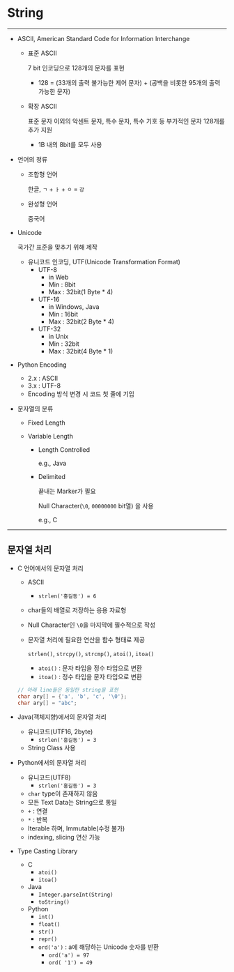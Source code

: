 # String

---

- ASCII, American Standard Code for Information Interchange

  - 표준 ASCII

    7 bit 인코딩으로 128개의 문자를 표현

    - 128 = (33개의 출력 불가능한 제어 문자) + (공백을 비롯한 95개의 출력 가능한 문자)

  - 확장 ASCII

    표준 문자 이외의 악센트 문자, 특수 문자, 특수 기호 등 부가적인 문자 128개를 추가 지원

    - 1B 내의 8bit를 모두 사용

- 언어의 정류

  - 조합형 언어

    한글, `ㄱ` + `ㅏ` + `ㅇ` = `강`

  - 완성형 언어

    중국어

- Unicode

  국가간 표준을 맞추기 위해 제작

  - 유니코드 인코딩, UTF(Unicode Transformation Format)
    - UTF-8
      - in Web
      - Min : 8bit
      - Max : 32bit(1 Byte * 4)
    - UTF-16
      - in Windows, Java
      - Min : 16bit
      - Max : 32bit(2 Byte * 4)
    - UTF-32
      - in Unix
      - Min : 32bit
      - Max : 32bit(4 Byte * 1)

- Python Encoding

  - 2.x : ASCII
  - 3.x : UTF-8
  - Encoding 방식 변경 시 코드 첫 줄에 기입

- 문자열의 분류

  - Fixed Length

  - Variable Length

    - Length Controlled

      e.g., Java

    - Delimited

      끝내는 Marker가 필요

      Null Character(`\0`, `00000000` bit열) 을 사용

      e.g., C

---

## 문자열 처리

- C 언어에서의 문자열 처리

  - ASCII
    - `strlen('홍길동') = 6`
  - char들의 배열로 저장하는 응용 자료형

  - Null Character인 `\0`을 마지막에 필수적으로 작성

  - 문자열 처리에 필요한 연산을 함수 형태로 제공

    `strlen()`, `strcpy()`, `strcmp()`, `atoi()`, `itoa()`

    - `atoi()` : 문자 타입을 정수 타입으로 변환
    - `itoa()` : 정수 타입을 문자 타입으로 변환

  ```c
  // 아래 line들은 동일한 string을 표현
  char ary[] = {'a', 'b', 'c', '\0'};
  char ary[] = "abc";
  ```

- Java(객체지향)에서의 문자열 처리

  - 유니코드(UTF16, 2byte)
    - `strlen('홍길동') = 3`
  - String Class 사용

- Python에서의 문자열 처리

  - 유니코드(UTF8)
    - `strlen('홍길동') = 3`
  - `char` type이 존재하지 않음
  - 모든 Text Data는 String으로 통일
  - `+` : 연결
  - `*` : 반복
  - Iterable 하며, Immutable(수정 불가)
  - indexing, slicing 연산 가능

- Type Casting Library
  - C
    - `atoi()`
    - `itoa()`
  - Java
    - `Integer.parseInt(String)`
    - `toString()`
  - Python
    - `int()`
    - `float()`
    - `str()`
    - `repr()`
    - `ord('a')`  : a에 해당하는 Unicode 숫자를 반환
      - `ord('a') = 97`
      - `ord( '1') = 49`